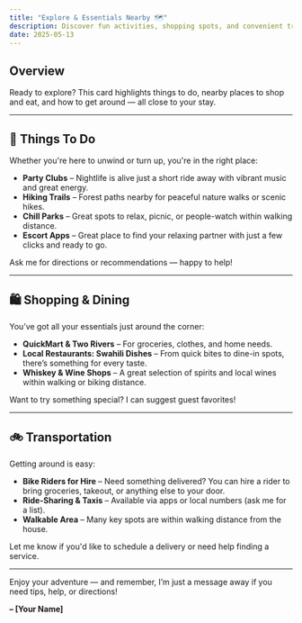 ```yaml
---
title: "Explore & Essentials Nearby 🗺️"
description: Discover fun activities, shopping spots, and convenient transport options — all just a few kilometers away.
date: 2025-05-13
---
```


## Overview

Ready to explore? This card highlights things to do, nearby places to shop and eat, and how to get around — all close to your stay.

---

## 🎉 Things To Do

Whether you're here to unwind or turn up, you're in the right place:

- **Party Clubs** – Nightlife is alive just a short ride away with vibrant music and great energy.
- **Hiking Trails** – Forest paths nearby for peaceful nature walks or scenic hikes.
- **Chill Parks** – Great spots to relax, picnic, or people-watch within walking distance.
- **Escort Apps** – Great place to find your relaxing partner with just a few clicks and ready to go.

Ask me for directions or recommendations — happy to help!

---

## 🛍️ Shopping & Dining

You’ve got all your essentials just around the corner:

- **QuickMart & Two Rivers** – For groceries, clothes, and home needs.
- **Local Restaurants: Swahili Dishes** – From quick bites to dine-in spots, there’s something for every taste.
- **Whiskey & Wine Shops** – A great selection of spirits and local wines within walking or biking distance.

Want to try something special? I can suggest guest favorites!

---

## 🚲 Transportation

Getting around is easy:

- **Bike Riders for Hire** – Need something delivered? You can hire a rider to bring groceries, takeout, or anything else to your door.
- **Ride-Sharing & Taxis** – Available via apps or local numbers (ask me for a list).
- **Walkable Area** – Many key spots are within walking distance from the house.

Let me know if you'd like to schedule a delivery or need help finding a service.

---

Enjoy your adventure — and remember, I’m just a message away if you need tips, help, or directions!

**– [Your Name]**
